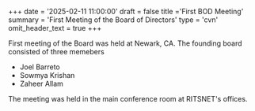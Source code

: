 +++
date = '2025-02-11 11:00:00'
draft = false
title ='First BOD Meeting'
summary = 'First Meeting of the Board of Directors'
type = 'cvn'
omit_header_text = true
+++

First meeting of the Board was held at Newark, CA. The founding board consisted of three memebers
- Joel Barreto
- Sowmya Krishan
- Zaheer Allam

The meeting was held in the main conference room at RITSNET's offices.